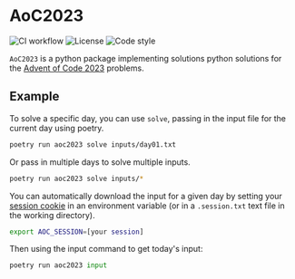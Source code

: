# AoC2023

![CI workflow](https://github.com/danhalligan/AoC2023/actions/workflows/ci.yaml/badge.svg)
![License](https://img.shields.io/github/license/danhalligan/AoC2023)
![Code style](https://img.shields.io/badge/code%20style-black-000000.svg)

`AoC2023` is a python package implementing solutions python solutions for the
[Advent of Code 2023] problems.

## Example

To solve a specific day, you can use `solve`, passing in the input file for
the current day using poetry.

``` bash
poetry run aoc2023 solve inputs/day01.txt
```

Or pass in multiple days to solve multiple inputs.

``` bash
poetry run aoc2023 solve inputs/*
```

You can automatically download the input for a given day by setting your
[session cookie] in an environment variable (or in a `.session.txt` text file
in the working directory).

``` bash
export AOC_SESSION=[your session]
```

Then using the input command to get today's input:

```python
poetry run aoc2023 input
```

[Advent of Code 2023]: https://adventofcode.com/2023
[session cookie]: https://www.reddit.com/r/adventofcode/comments/a2vonl/how_to_download_inputs_with_a_script/